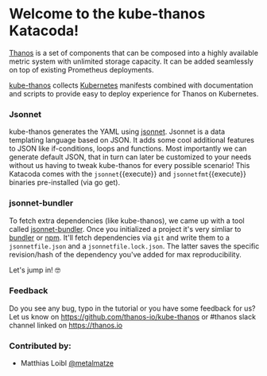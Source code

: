 # Welcome to the kube-thanos Katacoda!

[Thanos](https://thanos.io) is a set of components that can be composed into a highly available metric system with unlimited storage capacity.
It can be added seamlessly on top of existing Prometheus deployments.

[kube-thanos](https://github.com/thanos-io/kube-thanos) collects [Kubernetes](https://kubernetes.io/) manifests combined with documentation and scripts to provide easy to deploy experience for Thanos on Kubernetes.

### Jsonnet

kube-thanos generates the YAML using [jsonnet](https://jsonnet.org/). Jsonnet is a data templating language based on JSON.
It adds some cool additional features to JSON like if-conditions, loops and functions. Most importantly we can generate default JSON, that in turn can later be customized to your needs without us having to tweak kube-thanos for every possible scenario!
This Katacoda comes with the `jsonnet`{{execute}} and `jsonnetfmt`{{execute}} binaries pre-installed (via go get).

### jsonnet-bundler

To fetch extra dependencies (like kube-thanos), we came up with a tool called [jsonnet-bundler](https://github.com/jsonnet-bundler/jsonnet-bundler).
Once you initialized a project it's very simliar to [bundler](https://bundler.io/) or [npm](https://www.npmjs.com/).
It'll fetch dependencies via `git` and write them to a `jsonnetfile.json` and a `jsonnetfile.lock.json`.
The latter saves the specific revision/hash of the dependency you've added for max reproducibility.

Let's jump in! 🤓

### Feedback

Do you see any bug, typo in the tutorial or you have some feedback for us?
Let us know on https://github.com/thanos-io/kube-thanos or #thanos slack channel linked on https://thanos.io

### Contributed by:

* Matthias Loibl [@metalmatze](https://github.com/metalmatze)

